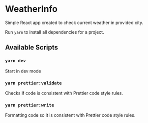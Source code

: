 # WeatherInfo

Simple React app created to check current weather in provided city.

Run `yarn` to install all dependencies for a project.

## Available Scripts

### `yarn dev`

Start in dev mode

### `yarn prettier:validate`

Checks if code is consistent with Prettier code style rules.

### `yarn prettier:write`

Formatting code so it is consistent with Prettier code style rules.
